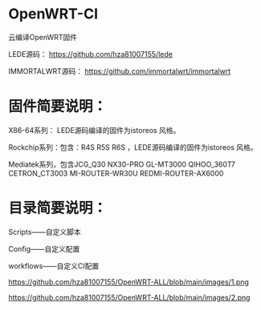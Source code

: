 # OpenWRT-CI
云编译OpenWRT固件

LEDE源码：
https://github.com/hza81007155/lede

IMMORTALWRT源码：
https://github.com/immortalwrt/immortalwrt

# 固件简要说明：


X86-64系列： LEDE源码编译的固件为istoreos 风格。

Rockchip系列：包含：R4S R5S R6S ，LEDE源码编译的固件为istoreos 风格。 

Mediatek系列，包含JCG_Q30 NX30-PRO GL-MT3000 QIHOO_360T7 CETRON_CT3003 MI-ROUTER-WR30U REDMI-ROUTER-AX6000


# 目录简要说明：

Scripts——自定义脚本

Config——自定义配置

workflows——自定义CI配置


https://github.com/hza81007155/OpenWRT-ALL/blob/main/images/1.png

https://github.com/hza81007155/OpenWRT-ALL/blob/main/images/2.png

